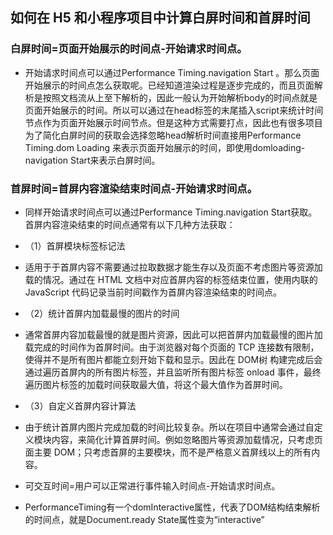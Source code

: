 <!--
 * @Description: In User Settings Edit
 * @Author: your name
 * @Date: 2019-09-05 09:35:21
 * @LastEditTime: 2019-09-05 09:36:24
 * @LastEditors: Please set LastEditors
 -->
## 如何在 H5 和小程序项目中计算白屏时间和首屏时间
### 白屏时间=页面开始展示的时间点-开始请求时间点。

+ 开始请求时间点可以通过Performance Timing.navigation Start 。那么页面开始展示的时间点怎么获取呢。已经知道渲染过程是逐步完成的，而且页面解析是按照文档流从上至下解析的，因此一般认为开始解析body的时间点就是页面开始展示的时间。所以可以通过在head标签的末尾插入script来统计时间节点作为页面开始展示时间节点。但是这种方式需要打点，因此也有很多项目为了简化白屏时间的获取会选择忽略head解析时间直接用Performance Timing.dom Loading 来表示页面开始展示的时间，即使用domloading-navigation Start来表示白屏时间。

### 首屏时间=首屏内容渲染结束时间点-开始请求时间点。

+ 同样开始请求时间点可以通过Performance Timing.navigation Start获取。首屏内容渲染结束的时间点通常有以下几种方法获取：

+ （1）首屏模块标签标记法

+ 适用于于首屏内容不需要通过拉取数据才能生存以及页面不考虑图片等资源加载的情况。通过在 HTML 文档中对应首屏内容的标签结束位置，使用内联的 JavaScript 代码记录当前时间戳作为首屏内容渲染结束的时间点。

+ （2）统计首屏内加载最慢的图片的时间

+ 通常首屏内容加载最慢的就是图片资源，因此可以把首屏内加载最慢的图片加载完成的时间作为首屏时间。由于浏览器对每个页面的 TCP 连接数有限制，使得并不是所有图片都能立刻开始下载和显示。因此在 DOM树 构建完成后会通过遍历首屏内的所有图片标签，并且监听所有图片标签 onload 事件，最终遍历图片标签的加载时间获取最大值，将这个最大值作为首屏时间。

+ （3）自定义首屏内容计算法

+ 由于统计首屏内图片完成加载的时间比较复杂。所以在项目中通常会通过自定义模块内容，来简化计算首屏时间。例如忽略图片等资源加载情况，只考虑页面主要 DOM；只考虑首屏的主要模块，而不是严格意义首屏线以上的所有内容。

+ 可交互时间=用户可以正常进行事件输入时间点-开始请求时间点。

+ PerformanceTiming有一个domInteractive属性，代表了DOM结构结束解析的时间点，就是Document.ready State属性变为“interactive”